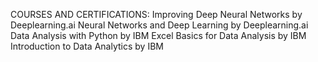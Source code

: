 COURSES AND CERTIFICATIONS: 
Improving Deep Neural Networks by Deeplearning.ai
Neural Networks and Deep Learning by Deeplearning.ai
Data Analysis with Python by IBM
Excel Basics for Data Analysis by IBM
Introduction to Data Analytics by IBM
